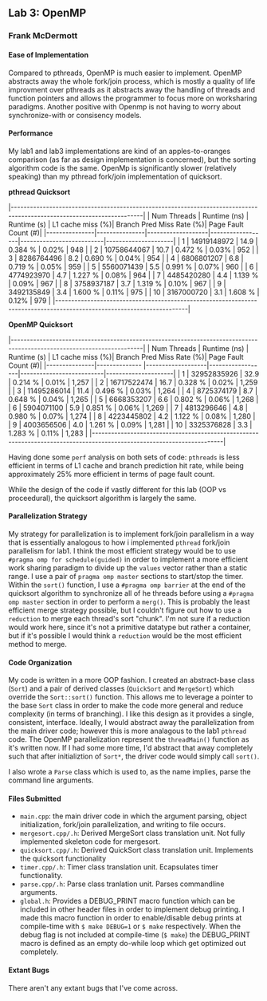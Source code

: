 ## Lab 3: OpenMP ##
### Frank McDermott ###

#### Ease of Implementation ####
Compared to pthreads, OpenMP is much easier to implement. OpenMP abstracts away the whole fork/join process, which is mostly a quality of life improvment over pthreads as it abstracts away the handling of threads and function pointers and allows the programmer to focus more on worksharing paradigms. Another positive with Openmp is not having to worry about synchronize-with or consisency models.

#### Performance ####
My lab1 and lab3 implementations are kind of an apples-to-oranges comparison (as far as design implementation is concerned), but the sorting algorithm code is the same. OpenMp is significantly slower (relatively speaking) than my pthread fork/join implementation of quicksort.

**pthread Quicksort**

|-----------------------------------------------------------------------------------------------------------------------|
| Num Threads   | Runtime (ns)  |   Runtime (s)     | L1 cache miss (%)| Branch Pred Miss Rate (%)| Page Fault Count (#)|
|---------------|---------------|-------------------|------------------|--------------------------|---------------------|
| 1             |   14919148972 |       14.9        |       0.384 %    |        0.02%             |         948         |
| 2             |   10758644067 |       10.7        |       0.472 %    |        0.03%             |         952         |
| 3             |   8286764496  |       8.2         |       0.690 %    |        0.04%             |         954         |
| 4             |   6806801207  |       6.8         |       0.719 %    |        0.05%             |         959         |
| 5             |   5560071439  |       5.5         |       0.991 %    |        0.07%             |         960         |
| 6             |   4774923970  |       4.7         |       1.227 %    |        0.08%             |         964         |
| 7             |   4485420280  |       4.4         |       1.139 %    |        0.09%             |         967         |
| 8             |   3758937187  |       3.7         |       1.319 %    |        0.10%             |         967         |
| 9             |   3492135849  |       3.4         |       1.600 %    |        0.11%             |         975         |
| 10            |   3167000720  |       3.1         |       1.608 %    |        0.12%             |         979         |
|-----------------------------------------------------------------------------------------------------------------------|



**OpenMP Quicksort**

|-----------------------------------------------------------------------------------------------------------------------|
| Num Threads   | Runtime (ns)  |   Runtime (s)     | L1 cache miss (%)| Branch Pred Miss Rate (%)| Page Fault Count (#)|
|---------------|-------------- |-------------------|------------------|--------------------------|---------------------|
| 1             |   32952835926 |       32.9        |       0.214 %    |        0.01%             |         1,257       |
| 2             |   16717522474 |       16.7        |       0.328 %    |        0.02%             |         1,259       |
| 3             |   11495286014 |       11.4        |       0.496 %    |        0.03%             |         1,264       |
| 4             |   8725374179  |       8.7         |       0.648 %    |        0.04%             |         1,265       |
| 5             |   6668353207  |       6.6         |       0.802 %    |        0.06%             |         1,268       |
| 6             |   5904071100  |       5.9         |       0.851 %    |        0.06%             |         1,269       |
| 7             |   4813296646  |       4.8         |       0.980 %    |        0.07%             |         1,274       |
| 8             |   4223445802  |       4.2         |       1.122 %    |        0.08%             |         1,280       |
| 9             |   4003656506  |       4.0         |       1.261 %    |        0.09%             |         1,281       |
| 10            |   3325376828  |       3.3         |       1.283 %    |        0.11%             |         1,283       |
|-----------------------------------------------------------------------------------------------------------------------|

Having done some `perf` analysis on both sets of code:
`pthreads` is less efficient in terms of L1 cache and branch prediction hit rate, while being approximately 25% more efficient in terms of page fault count.

While the design of the code if vastly different for this lab (OOP vs proceedural), the quicksort algorithm is largely the same.


#### Parallelization Strategy ####
My strategy for parallelization is to implement fork/join parallelism in a way that is essentially analogous to how i implemented `pthread` fork/join parallelism for lab1. I think the most efficient strategy would be to use `#pragma omp for schedule(guided)` in order to implement a more efficient work sharing paradigm to divide up the `values` vector rather than a static range. I use a pair of `pragma omp master` sections to start/stop the timer. Within the `sort()` function, I use a `#pragma omp barrier` at the end of the quicksort algorithm to synchronize all of he threads before using a `#pragma omp master` section in order to perform a `merg()`. This is probably the least efficient merge strategy possible, but I couldn't figure out how to use a `reduction` to merge each thread's sort "chunk". I'm not sure if a reduction would work here, since it's not a primitive datatype but rather a container, but if it's possible I would think a `reduction` would be the most efficient method to merge.


#### Code Organization #####
My code is written in a more OOP fashion. I created an abstract-base class (`Sort`) and a pair of derived classes (`QuickSort` and `MergeSort`) which override the `Sort::sort()` function. This allows me to leverage a pointer to the base `Sort` class in order to make the code more general and reduce complexity (in terms of branching). I like this design as it provides a single, consistent, interface. Ideally, I would abstract away the parallelization from the main driver code; however this is more analagous to the lab1 `pthread` code. The OpenMP parallelization represent the `threadMain()` function as it's written now. If I had some more time, I'd abstract that away completely such that after initializtion of `Sort*`, the driver code would simply call `sort()`.

I also wrote a `Parse` class which is used to, as the name implies, parse the command line arguments.

#### Files Submitted ####
- `main.cpp`: the main driver code in which the argument parsing, object initialization, fork/join parallelization, and writing to file occurs.
- `mergesort.cpp/.h`: Derived MergeSort class translation unit. Not fully implemented skeleton code for mergesort.
- `quicksort.cpp/.h`: Derived QuickSort class translation unit. Implements the quicksort functionality
- `timer.cpp/.h`: Timer class translation unit. Ecapsulates timer functionality.
- `parse.cpp/.h`: Parse class tranlation unit. Parses commandline arguments.
- `global.h`: Provides a DEBUG_PRINT macro function which can be included in other header files in order to implement debug printing. I made this macro function in order to enable/disable debug prints at compile-time with `$ make DEBUG=1` or `$ make` respectively. When the debug flag is not included at compile-time (`$ make`) the DEBUG_PRINT macro is defined as an empty do-while loop which get optimized out completely.


#### Extant Bugs ####
There aren't any extant bugs that I've come across.